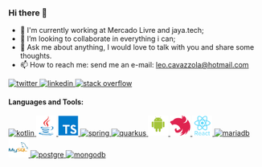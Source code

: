 ### Hi there 👋

- 🔭 I'm currently working at Mercado Livre and jaya.tech;
- 👯 I’m looking to collaborate in everything i can;
- 💬 Ask me about anything, I would love to talk with you and share some thoughts.
- 📫 How to reach me: send me an e-mail: leo.cavazzola@hotmail.com
  
<a href="https://twitter.com/leocavazzola" target="blank"> 
  <img src="https://www.vectorlogo.zone/logos/twitter/twitter-tile.svg" alt="twitter" height="30" />
</a> 
<a href="https://www.linkedin.com/in/leonardo-c-46a986162" target="blank">
  <img src="https://www.vectorlogo.zone/logos/linkedin/linkedin-icon.svg" alt="linkedin" height="30" />
</a>
<a href="https://pt.stackoverflow.com/users/222323/leonardo-cavazzola" target="blank">
  <img src="https://www.vectorlogo.zone/logos/stackoverflow/stackoverflow-tile.svg" alt="stack overflow" height="30" />
</a>

<h4 align="left">Languages and Tools:</h4>
<a href="https://kotlinlang.org" target="_blank">
    <img src="https://upload.wikimedia.org/wikipedia/commons/3/37/Kotlin_Icon_2021.svg" alt="kotlin" width="40"
         height="40"/>
</a>
<a href="https://www.java.com" target="_blank">
    <img src="https://raw.githubusercontent.com/devicons/devicon/master/icons/java/java-original.svg" alt="java"
         width="40" height="40"/>
</a>
<a href="https://www.typescriptlang.org/" target="_blank">
    <img src="https://raw.githubusercontent.com/devicons/devicon/master/icons/typescript/typescript-original.svg"
         alt="typescript" width="40" height="40"/>
</a>
<a href="https://spring.io/" target="_blank">
    <img src="https://www.vectorlogo.zone/logos/springio/springio-icon.svg" alt="spring" width="40"
         height="40"/>
</a>
<a href="https://quarkus.io/" target="_blank">
    <img src="https://github.com/get-icon/geticon/blob/master/icons/quarkus-icon.svg" alt="quarkus" width="40"
         height="40"/>
</a>
<a href="https://developer.android.com" target="_blank">
    <img src="https://raw.githubusercontent.com/devicons/devicon/master/icons/android/android-original-wordmark.svg"
         alt="android" width="40" height="40"/>
</a>
<a href="https://nestjs.com/" target="_blank" rel="noreferrer">
    <img src="https://raw.githubusercontent.com/devicons/devicon/master/icons/nestjs/nestjs-plain.svg" 
         alt="nestjs" width="40" height="40"/>
</a> 
<a href="https://reactjs.org/" target="_blank" rel="noreferrer"> 
    <img src="https://raw.githubusercontent.com/devicons/devicon/master/icons/react/react-original-wordmark.svg" 
         alt="react" width="40" height="40"/>
</a>
<a href="https://mariadb.org/" target="_blank">
    <img src="https://www.vectorlogo.zone/logos/mariadb/mariadb-icon.svg" alt="mariadb" width="40" height="40"/>
</a>
<a href="https://www.mysql.com/" target="_blank">
    <img src="https://raw.githubusercontent.com/devicons/devicon/master/icons/mysql/mysql-original-wordmark.svg"
         alt="mysql" width="40" height="40"/>
</a>
<a href="https://www.postgresql.org/" target="_blank">
    <img src="https://www.vectorlogo.zone/logos/postgresql/postgresql-icon.svg" alt="postgre" width="40"
         height="40"/>
</a>
<a href="https://www.vectorlogo.zone/logos/mongodb/mongodb-icon.svg" target="_blank">
    <img src="https://www.vectorlogo.zone/logos/mongodb/mongodb-icon.svg" alt="mongodb" width="40"
         height="40"/>
</a>
